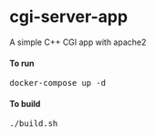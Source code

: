 # cgi-server-app
A simple C++ CGI app with apache2

<h4>To run</h4>
<pre>docker-compose up -d</pre>

<h4>To build</h4>
<pre>./build.sh</pre>
